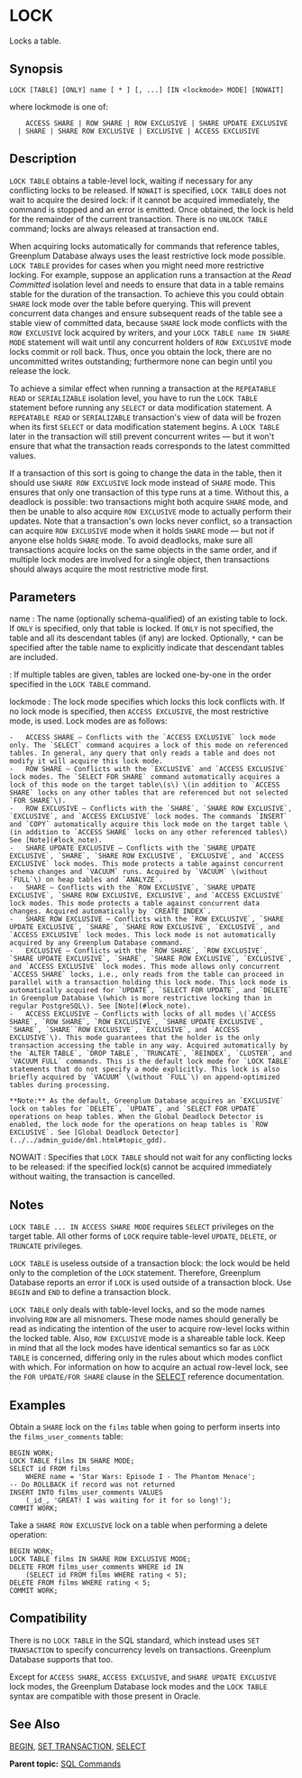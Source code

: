 # LOCK 

Locks a table.

## <a id="section2"></a>Synopsis 

``` {#sql_command_synopsis}
LOCK [TABLE] [ONLY] name [ * ] [, ...] [IN <lockmode> MODE] [NOWAIT]
```

where lockmode is one of:

```
    ACCESS SHARE | ROW SHARE | ROW EXCLUSIVE | SHARE UPDATE EXCLUSIVE 
  | SHARE | SHARE ROW EXCLUSIVE | EXCLUSIVE | ACCESS EXCLUSIVE
```

## <a id="section3"></a>Description 

`LOCK TABLE` obtains a table-level lock, waiting if necessary for any conflicting locks to be released. If `NOWAIT` is specified, `LOCK TABLE` does not wait to acquire the desired lock: if it cannot be acquired immediately, the command is stopped and an error is emitted. Once obtained, the lock is held for the remainder of the current transaction. There is no `UNLOCK TABLE` command; locks are always released at transaction end.

When acquiring locks automatically for commands that reference tables, Greenplum Database always uses the least restrictive lock mode possible. `LOCK TABLE` provides for cases when you might need more restrictive locking. For example, suppose an application runs a transaction at the *Read Committed* isolation level and needs to ensure that data in a table remains stable for the duration of the transaction. To achieve this you could obtain `SHARE` lock mode over the table before querying. This will prevent concurrent data changes and ensure subsequent reads of the table see a stable view of committed data, because `SHARE` lock mode conflicts with the `ROW EXCLUSIVE` lock acquired by writers, and your `LOCK TABLE name IN SHARE MODE` statement will wait until any concurrent holders of `ROW EXCLUSIVE` mode locks commit or roll back. Thus, once you obtain the lock, there are no uncommitted writes outstanding; furthermore none can begin until you release the lock.

To achieve a similar effect when running a transaction at the `REPEATABLE READ` or `SERIALIZABLE` isolation level, you have to run the `LOCK TABLE` statement before running any `SELECT` or data modification statement. A `REPEATABLE READ` or `SERIALIZABLE` transaction's view of data will be frozen when its first `SELECT` or data modification statement begins. A `LOCK TABLE` later in the transaction will still prevent concurrent writes — but it won't ensure that what the transaction reads corresponds to the latest committed values.

If a transaction of this sort is going to change the data in the table, then it should use `SHARE ROW EXCLUSIVE` lock mode instead of `SHARE` mode. This ensures that only one transaction of this type runs at a time. Without this, a deadlock is possible: two transactions might both acquire `SHARE` mode, and then be unable to also acquire `ROW EXCLUSIVE` mode to actually perform their updates. Note that a transaction's own locks never conflict, so a transaction can acquire `ROW EXCLUSIVE` mode when it holds `SHARE` mode — but not if anyone else holds `SHARE` mode. To avoid deadlocks, make sure all transactions acquire locks on the same objects in the same order, and if multiple lock modes are involved for a single object, then transactions should always acquire the most restrictive mode first.

## <a id="section4"></a>Parameters 

name
:   The name \(optionally schema-qualified\) of an existing table to lock. If `ONLY` is specified, only that table is locked. If `ONLY` is not specified, the table and all its descendant tables \(if any\) are locked. Optionally, `*` can be specified after the table name to explicitly indicate that descendant tables are included.

:   If multiple tables are given, tables are locked one-by-one in the order specified in the `LOCK TABLE` command.

lockmode
:   The lock mode specifies which locks this lock conflicts with. If no lock mode is specified, then `ACCESS EXCLUSIVE`, the most restrictive mode, is used. Lock modes are as follows:

    -   ACCESS SHARE — Conflicts with the `ACCESS EXCLUSIVE` lock mode only. The `SELECT` command acquires a lock of this mode on referenced tables. In general, any query that only reads a table and does not modify it will acquire this lock mode.
    -   ROW SHARE — Conflicts with the `EXCLUSIVE` and `ACCESS EXCLUSIVE` lock modes. The `SELECT FOR SHARE` command automatically acquires a lock of this mode on the target table\(s\) \(in addition to `ACCESS SHARE` locks on any other tables that are referenced but not selected `FOR SHARE`\).
    -   ROW EXCLUSIVE — Conflicts with the `SHARE`, `SHARE ROW EXCLUSIVE`, `EXCLUSIVE`, and `ACCESS EXCLUSIVE` lock modes. The commands `INSERT` and `COPY` automatically acquire this lock mode on the target table \(in addition to `ACCESS SHARE` locks on any other referenced tables\) See [Note](#lock_note).
    -   SHARE UPDATE EXCLUSIVE — Conflicts with the `SHARE UPDATE EXCLUSIVE`, `SHARE`, `SHARE ROW EXCLUSIVE`, `EXCLUSIVE`, and `ACCESS EXCLUSIVE` lock modes. This mode protects a table against concurrent schema changes and `VACUUM` runs. Acquired by `VACUUM` \(without `FULL`\) on heap tables and `ANALYZE`.
    -   SHARE — Conflicts with the `ROW EXCLUSIVE`, `SHARE UPDATE EXCLUSIVE`, `SHARE ROW EXCLUSIVE, EXCLUSIVE`, and `ACCESS EXCLUSIVE` lock modes. This mode protects a table against concurrent data changes. Acquired automatically by `CREATE INDEX`.
    -   SHARE ROW EXCLUSIVE — Conflicts with the `ROW EXCLUSIVE`, `SHARE UPDATE EXCLUSIVE`, `SHARE`, `SHARE ROW EXCLUSIVE`, `EXCLUSIVE`, and `ACCESS EXCLUSIVE` lock modes. This lock mode is not automatically acquired by any Greenplum Database command.
    -   EXCLUSIVE — Conflicts with the `ROW SHARE`, `ROW EXCLUSIVE`, `SHARE UPDATE EXCLUSIVE`, `SHARE`, `SHARE ROW EXCLUSIVE`, `EXCLUSIVE`, and `ACCESS EXCLUSIVE` lock modes. This mode allows only concurrent `ACCESS SHARE` locks, i.e., only reads from the table can proceed in parallel with a transaction holding this lock mode. This lock mode is automatically acquired for `UPDATE`, `SELECT FOR UPDATE`, and `DELETE` in Greenplum Database \(which is more restrictive locking than in regular PostgreSQL\). See [Note](#lock_note).
    -   ACCESS EXCLUSIVE — Conflicts with locks of all modes \(`ACCESS SHARE`, `ROW SHARE`, `ROW EXCLUSIVE`, `SHARE UPDATE EXCLUSIVE`, `SHARE`, `SHARE``ROW EXCLUSIVE`, `EXCLUSIVE`, and `ACCESS EXCLUSIVE`\). This mode guarantees that the holder is the only transaction accessing the table in any way. Acquired automatically by the `ALTER TABLE`, `DROP TABLE`, `TRUNCATE`, `REINDEX`, `CLUSTER`, and `VACUUM FULL` commands. This is the default lock mode for `LOCK TABLE` statements that do not specify a mode explicitly. This lock is also briefly acquired by `VACUUM` \(without `FULL`\) on append-optimized tables during processing.

    **Note:** As the default, Greenplum Database acquires an `EXCLUSIVE` lock on tables for `DELETE`, `UPDATE`, and `SELECT FOR UPDATE` operations on heap tables. When the Global Deadlock Detector is enabled, the lock mode for the operations on heap tables is `ROW EXCLUSIVE`. See [Global Deadlock Detector](../../admin_guide/dml.html#topic_gdd).

NOWAIT
:   Specifies that `LOCK TABLE` should not wait for any conflicting locks to be released: if the specified lock\(s\) cannot be acquired immediately without waiting, the transaction is cancelled.

## <a id="section5"></a>Notes 

`LOCK TABLE ... IN ACCESS SHARE MODE` requires `SELECT` privileges on the target table. All other forms of `LOCK` require table-level `UPDATE`, `DELETE`, or `TRUNCATE` privileges.

`LOCK TABLE` is useless outside of a transaction block: the lock would be held only to the completion of the `LOCK` statement. Therefore, Greenplum Database reports an error if `LOCK` is used outside of a transaction block. Use `BEGIN` and `END` to define a transaction block.

`LOCK TABLE` only deals with table-level locks, and so the mode names involving `ROW` are all misnomers. These mode names should generally be read as indicating the intention of the user to acquire row-level locks within the locked table. Also, `ROW EXCLUSIVE` mode is a shareable table lock. Keep in mind that all the lock modes have identical semantics so far as `LOCK TABLE` is concerned, differing only in the rules about which modes conflict with which. For information on how to acquire an actual row-level lock, see the `FOR UPDATE/FOR SHARE` clause in the [SELECT](SELECT.html) reference documentation.

## <a id="section6"></a>Examples 

Obtain a `SHARE` lock on the `films` table when going to perform inserts into the `films_user_comments` table:

```
BEGIN WORK;
LOCK TABLE films IN SHARE MODE;
SELECT id FROM films
    WHERE name = 'Star Wars: Episode I - The Phantom Menace';
-- Do ROLLBACK if record was not returned
INSERT INTO films_user_comments VALUES
    (_id_, 'GREAT! I was waiting for it for so long!');
COMMIT WORK;
```

Take a `SHARE ROW EXCLUSIVE` lock on a table when performing a delete operation:

```
BEGIN WORK;
LOCK TABLE films IN SHARE ROW EXCLUSIVE MODE;
DELETE FROM films_user_comments WHERE id IN
    (SELECT id FROM films WHERE rating < 5);
DELETE FROM films WHERE rating < 5;
COMMIT WORK;
```

## <a id="section7"></a>Compatibility 

There is no `LOCK TABLE` in the SQL standard, which instead uses `SET TRANSACTION` to specify concurrency levels on transactions. Greenplum Database supports that too.

Except for `ACCESS SHARE`, `ACCESS EXCLUSIVE`, and `SHARE UPDATE EXCLUSIVE` lock modes, the Greenplum Database lock modes and the `LOCK TABLE` syntax are compatible with those present in Oracle.

## <a id="section8"></a>See Also 

[BEGIN](BEGIN.html), [SET TRANSACTION](SET_TRANSACTION.html), [SELECT](SELECT.html)

**Parent topic:** [SQL Commands](../sql_commands/sql_ref.html)

